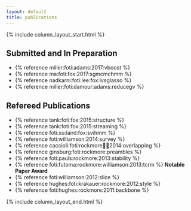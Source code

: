 ```yaml
---
layout: default
title: publications
---
```


{% include column_layout_start.html %}

<div class="pubs" markdown="1">

## Submitted and In Preparation

- {% reference miller:foti:adams:2017:vboost %}
- {% reference ma:foti:fox:2017:sgmcmchmm %}
- {% reference nadkarni:foti:lee:fox:lvsglasso %}
- {% reference miller:foti:damour:adams:reducegv %}

## Refereed Publications

<!-- &#124 is | which gets rendered b/c of the list below -->
- {% reference tank:foti:fox:2015:structure %} <!--<br/>[github]() &#124; [paper]()-->
- {% reference tank:foti:fox:2015:streaming %} <!-- <br/>[github]() &#124; [paper]()-->
- {% reference foti:xu:laird:fox:svihmm %} <!--<br/>[github]() &#124; [paper]()-->
- {% reference foti:williamson:2014:survey %}
- {% reference caccioli:foti:rockmore:farmer:2014:overlapping %}
- {% reference ginsburg:foti:rockmore:preambles %}
- {% reference foti:pauls:rockmore:2013:stability %}
- {% reference foti:futoma:rockmore:williamson:2013:tcrm %} **Notable Paper Award**
- {% reference foti:williamson:2012:slice %}
- {% reference hughes:foti:krakauer:rockmore:2012:style %}
- {% reference foti:hughes:rockmore:2011:backbone %}

</div>

{% include column_layout_end.html %}
